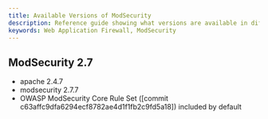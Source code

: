 ```yaml
---
title: Available Versions of ModSecurity
description: Reference guide showing what versions are available in different ModSecurity modules on the Section Edge Platform
keywords: Web Application Firewall, ModSecurity
---
```

## ModSecurity 2.7

- apache 2.4.7
- modsecurity 2.7.7
- OWASP ModSecurity Core Rule Set ([commit c63affc9dfa6294ecf8782ae4d1f1fb2c9fd5a18]) included by default


